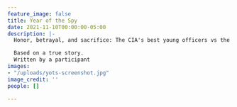 ```yaml
---
feature_image: false
title: Year of the Spy
date: 2021-11-10T00:00:00-05:00
description: |-
  Honor, betrayal, and sacrifice: The CIA's best young officers vs the KGB's best young officers, in a shadow war on the streets of 1985 Moscow that leaves 8 agents dead, and changes the lives of all who survive.

  Based on a true story.
  Written by a participant
images:
- "/uploads/yots-screenshot.jpg"
image_credit: ''
people: []

---
```

